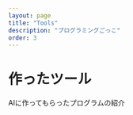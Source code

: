 ```yaml
---
layout: page
title: "Tools"
description: "プログラミングごっこ"
order: 3
---
```


# 作ったツール

AIに作ってもらったプログラムの紹介